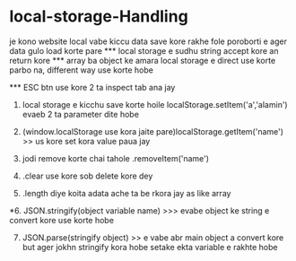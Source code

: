 # local-storage-Handling


je kono website local vabe kiccu data save kore rakhe fole poroborti e ager data gulo load korte pare
*** local storage e sudhu string accept kore an return kore
*** array ba object ke amara local storage e direct use korte parbo na, different way use korte hobe

*** ESC btn use kore 2 ta inspect tab ana jay
1. local storage e kicchu save korte hoile localStorage.setItem('a','alamin') evaeb 	2 ta parameter dite hobe

2. (window.localStorage use kora jaite pare)localStorage.getItem('name') >> us kore set kora value paua jay


3. jodi remove korte chai tahole .removeItem('name') 

4.	.clear  use kore sob delete kore dey
5. 	.length diye koita adata ache ta be rkora jay as like array

*6.  JSON.stringify(object variable name) >>> evabe object ke string e convert kore use korte hobe

7. JSON.parse(stringify object) >> e vabe abr main object a convert kore but ager jokhn stringify kora hobe setake ekta variable e rakhte hobe
